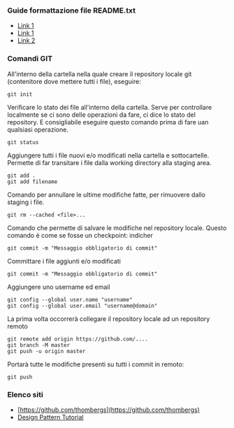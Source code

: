 ### Guide formattazione file README.txt

- [Link 1](https://docs.github.com/en/github/writing-on-github/basic-writing-and-formatting-syntax)
- [Link 1](https://guides.github.com/pdfs/markdown-cheatsheet-online.pdf)
- [Link 2](https://github.com/adam-p/markdown-here/wiki/Markdown-Cheatsheet)


### Comandi GIT

All'interno della cartella nella quale creare il repository locale git (contenitore dove mettere tutti i file), eseguire:
```
git init

```

Verificare lo stato dei file all'interno della cartella.
Serve per controllare localmente se ci sono delle operazioni da fare, ci dice lo stato del repository.
E consigliabile eseguire questo comando prima di fare uan qualsiasi operazione.
```
git status

```

Aggiungere tutti i file nuovi e/o modificati nella cartella e sottocartelle.
Permette di far transitare i file dalla working directory alla staging area.
```
git add .
git add filename

```


Comando per annullare le ultime modifiche fatte, per rimuovere dallo staging i file.
```
git rm --cached <file>...
```


Comando che permette di salvare le modifiche nel repository locale.
Questo comando è come se fosse un checkpoint: indicher
```
git commit -m "Messaggio obbligatorio di commit"
```


Committare i file aggiunti e/o modificati
```
git commit -m "Messaggio obbligatorio di commit"
```

Aggiungere uno username ed email
```
git config --global user.name "username"
git config --global user.email "username@domain"
```


La prima volta occorrerà collegare il repository locale ad un repository remoto
```
git remote add origin https://github.com/....
git branch -M master
git push -u origin master
```



Portarà tutte le modifiche presenti su tutti i commit in remoto:
```
git push 
```



### Elenco siti

- [https://github.com/thombergs](https://github.com/thombergs)
- [Design Pattern Tutorial](https://www.tutorialspoint.com/design_pattern)